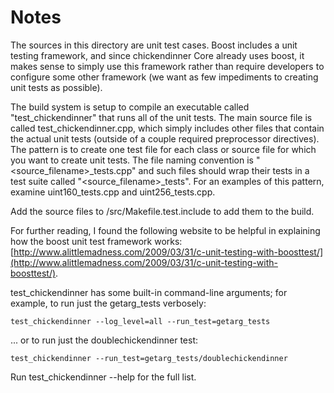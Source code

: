 # Notes
The sources in this directory are unit test cases.  Boost includes a
unit testing framework, and since chickendinner Core already uses boost, it makes
sense to simply use this framework rather than require developers to
configure some other framework (we want as few impediments to creating
unit tests as possible).

The build system is setup to compile an executable called "test_chickendinner"
that runs all of the unit tests.  The main source file is called
test_chickendinner.cpp, which simply includes other files that contain the
actual unit tests (outside of a couple required preprocessor
directives).  The pattern is to create one test file for each class or
source file for which you want to create unit tests.  The file naming
convention is "<source_filename>_tests.cpp" and such files should wrap
their tests in a test suite called "<source_filename>_tests".  For an
examples of this pattern, examine uint160_tests.cpp and
uint256_tests.cpp.

Add the source files to /src/Makefile.test.include to add them to the build.

For further reading, I found the following website to be helpful in
explaining how the boost unit test framework works:
[http://www.alittlemadness.com/2009/03/31/c-unit-testing-with-boosttest/](http://www.alittlemadness.com/2009/03/31/c-unit-testing-with-boosttest/).

test_chickendinner has some built-in command-line arguments; for
example, to run just the getarg_tests verbosely:

    test_chickendinner --log_level=all --run_test=getarg_tests

... or to run just the doublechickendinner test:

    test_chickendinner --run_test=getarg_tests/doublechickendinner

Run  test_chickendinner --help   for the full list.

